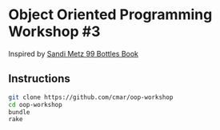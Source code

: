 # Object Oriented Programming Workshop #3

Inspired by [Sandi Metz 99 Bottles Book](https://github.com/sandimetz/99bottles)

## Instructions

```bash
git clone https://github.com/cmar/oop-workshop
cd oop-workshop
bundle
rake
```
